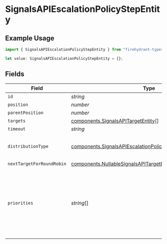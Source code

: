 # SignalsAPIEscalationPolicyStepEntity

## Example Usage

```typescript
import { SignalsAPIEscalationPolicyStepEntity } from "firehydrant-typescript-sdk/models/components";

let value: SignalsAPIEscalationPolicyStepEntity = {};
```

## Fields

| Field                                                                                                                                              | Type                                                                                                                                               | Required                                                                                                                                           | Description                                                                                                                                        |
| -------------------------------------------------------------------------------------------------------------------------------------------------- | -------------------------------------------------------------------------------------------------------------------------------------------------- | -------------------------------------------------------------------------------------------------------------------------------------------------- | -------------------------------------------------------------------------------------------------------------------------------------------------- |
| `id`                                                                                                                                               | *string*                                                                                                                                           | :heavy_minus_sign:                                                                                                                                 | N/A                                                                                                                                                |
| `position`                                                                                                                                         | *number*                                                                                                                                           | :heavy_minus_sign:                                                                                                                                 | N/A                                                                                                                                                |
| `parentPosition`                                                                                                                                   | *number*                                                                                                                                           | :heavy_minus_sign:                                                                                                                                 | N/A                                                                                                                                                |
| `targets`                                                                                                                                          | [components.SignalsAPITargetEntity](../../models/components/signalsapitargetentity.md)[]                                                           | :heavy_minus_sign:                                                                                                                                 | N/A                                                                                                                                                |
| `timeout`                                                                                                                                          | *string*                                                                                                                                           | :heavy_minus_sign:                                                                                                                                 | N/A                                                                                                                                                |
| `distributionType`                                                                                                                                 | [components.SignalsAPIEscalationPolicyStepEntityDistributionType](../../models/components/signalsapiescalationpolicystepentitydistributiontype.md) | :heavy_minus_sign:                                                                                                                                 | The distribution type for the step                                                                                                                 |
| `nextTargetForRoundRobin`                                                                                                                          | [components.NullableSignalsAPITargetEntity](../../models/components/nullablesignalsapitargetentity.md)                                             | :heavy_minus_sign:                                                                                                                                 | N/A                                                                                                                                                |
| `priorities`                                                                                                                                       | *string*[]                                                                                                                                         | :heavy_minus_sign:                                                                                                                                 | The notification priorities that this step is assigned to. Valid values are HIGH, MEDIUM, and LOW.                                                 |